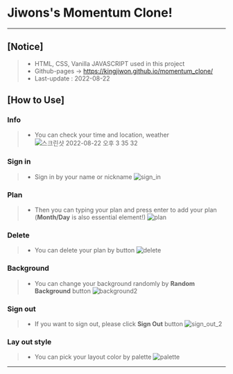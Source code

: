# Jiwons's Momentum Clone!

---

## [Notice]

> - HTML, CSS, Vanilla JAVASCRIPT used in this project
> - Github-pages → https://kingjiwon.github.io/momentum_clone/
> - Last-update : 2022-08-22

## [How to Use]

### Info

> - You can check your time and location, weather
>   ![스크린샷 2022-08-22 오후 3 35 32](https://user-images.githubusercontent.com/98508954/185857721-ff302e5b-6c0f-42db-b721-1f1bb8a0d852.png)

### Sign in

> - Sign in by your name or nickname
>   ![sign_in](https://user-images.githubusercontent.com/98508954/185858071-a7843ccf-3043-49d3-82a5-97f30855bd6f.gif)

### Plan

> - Then you can typing your plan and press enter to add your plan (**Month/Day** is also essential element!)
>   ![plan](https://user-images.githubusercontent.com/98508954/185858336-8720ecd9-c495-4905-96bd-8b1b7112eeb6.gif)

### Delete

> - You can delete your plan by button
>   ![delete](https://user-images.githubusercontent.com/98508954/185858519-c4b1cde1-38dd-4183-bf4e-49747e3882c8.gif)

### Background

> - You can change your background randomly by **Random Background** button
>   ![background2](https://user-images.githubusercontent.com/98508954/185859169-f5a9a711-9c97-4c2f-871e-99f0151f5f9c.gif)

### Sign out

> - If you want to sign out, please click **Sign Out** button
>   ![sign_out_2](https://user-images.githubusercontent.com/98508954/185859613-9d7608b5-275d-4ec6-9756-0aa0375481ea.gif)

### Lay out style

> - You can pick your layout color by palette
>   ![palette](https://user-images.githubusercontent.com/98508954/185859882-c800f831-2f76-4bca-b0aa-33b4a14845ec.gif)

---

